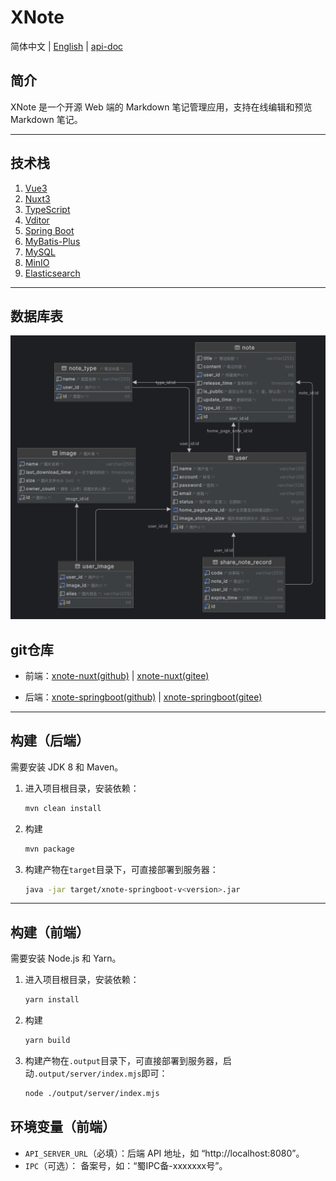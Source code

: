 # XNote

简体中文 | [English](readme-en.md) | [api-doc](./docs/api-doc.md)

## 简介

XNote 是一个开源 Web 端的 Markdown 笔记管理应用，支持在线编辑和预览 Markdown 笔记。

---

## 技术栈

1. [Vue3](https://github.com/vuejs/)
2. [Nuxt3](https://nuxt.com/)
3. [TypeScript](https://www.typescriptlang.org/)
4. [Vditor](https://github.com/Vanessa219/vditor)
5. [Spring Boot](https://spring.io/guides/gs/spring-boot)
6. [MyBatis-Plus](https://baomidou.com)
7. [MySQL](https://www.mysql.com/)
8. [MinIO](https://min.io/)
9. [Elasticsearch](https://www.elastic.co/cn/elasticsearch/)

---

## 数据库表

![数据库设计](./docs/images/database.png)

## git仓库

- 前端：[xnote-nuxt(github)](https://github.com/XCLHove/xnote-nuxt) | [xnote-nuxt(gitee)](https://gitee.com/xclhove/xnote-nuxt)

- 后端：[xnote-springboot(github)](https://github.com/XCLHove/xnote-springboot) | [xnote-springboot(gitee)](https://gitee.com/xclhove/xnote-springboot)

---

## 构建（后端）

需要安装 JDK 8 和 Maven。
1. 进入项目根目录，安装依赖：
    ```sh
    mvn clean install
    ```
2. 构建
    ```sh
    mvn package
    ```
3. 构建产物在`target`目录下，可直接部署到服务器：
    ```sh
    java -jar target/xnote-springboot-v<version>.jar
    ```

---

## 构建（前端）

需要安装 Node.js 和 Yarn。

1. 进入项目根目录，安装依赖：
    ```sh
    yarn install
    ```
2. 构建
    ```sh
    yarn build
    ```
3. 构建产物在`.output`目录下，可直接部署到服务器，启动`.output/server/index.mjs`即可：
   ```sh
   node ./output/server/index.mjs
   ```
   
## 环境变量（前端）

* `API_SERVER_URL`（必填）：后端 API 地址，如 “http://localhost:8080”。
* `IPC`（可选）： 备案号，如：“蜀IPC备-xxxxxxx号”。